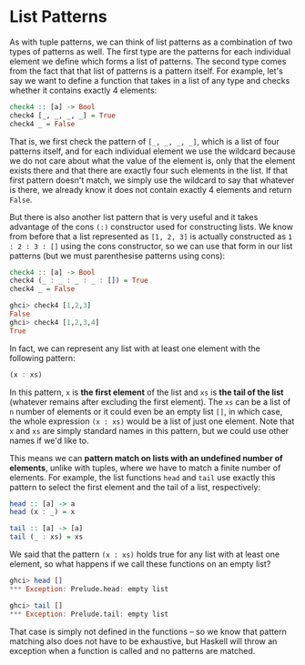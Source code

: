 # List Patterns

As with tuple patterns, we can think of list patterns as a combination of two types of patterns as well. The first type are the patterns for each individual element we define which forms a list of patterns. The second type comes from the fact that that list of patterns is a pattern itself. For example, let's say we want to define a function that takes in a list of any type and checks whether it contains exactly 4 elements:

```haskell
check4 :: [a] -> Bool
check4 [_, _, _, _] = True
check4 _ = False
```

That is, we first check the pattern of `[_, _, _, _]`, which is a list of four patterns itself, and for each individual element we use the wildcard because we do not care about what the value of the element is, only that the element exists there and that there are exactly four such elements in the list. If that first pattern doesn't match, we simply use the wildcard to say that whatever is there, we already know it does not contain exactly 4 elements and return `False`.

But there is also another list pattern that is very useful and it takes advantage of the cons `(:)` constructor used for constructing lists. We know from before that a list represented as `[1, 2, 3]` is actually constructed as `1 : 2 : 3 : []` using the cons constructor, so we can use that form in our list patterns \(but we must parenthesise patterns using cons\):

```haskell
check4 :: [a] -> Bool
check4 (_ : _ : _ : _ : []) = True
check4 _ = False

ghci> check4 [1,2,3]
False
ghci> check4 [1,2,3,4]
True
```

In fact, we can represent any list with at least one element with the following pattern:

```haskell
(x : xs)
```

In this pattern, `x` is **the first element** of the list and `xs` is **the tail of the list** \(whatever remains after excluding the first element\). The `xs` can be a list of `n` number of elements or it could even be an empty list `[]`, in which case, the whole expression `(x : xs)` would be a list of just one element. Note that `x` and `xs` are simply standard names in this pattern, but we could use other names if we'd like to.

This means we can **pattern match on lists with an undefined number of elements**, unlike with tuples, where we have to match a finite number of elements. For example, the list functions `head` and `tail` use exactly this pattern to select the first element and the tail of a list, respectively:

```haskell
head :: [a] -> a
head (x : _) = x

tail :: [a] -> [a]
tail (_ : xs) = xs
```

We said that the pattern `(x : xs)` holds true for any list with at least one element, so what happens if we call these functions on an empty list?

```haskell
ghci> head []
*** Exception: Prelude.head: empty list

ghci> tail []
*** Exception: Prelude.tail: empty list
```

That case is simply not defined in the functions – so we know that pattern matching also does not have to be exhaustive, but Haskell will throw an exception when a function is called and no patterns are matched.

